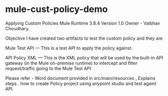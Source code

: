# mule-cust-policy-demo
Applying Custom Policies Mule Runtime 3.8.4
Version 1.0 
Owner - Vaibhav Choudhary.

Objective 
I have created two artifacts to test the custom policy and they are 

Mule Test API — This is a test API to apply the policy against.


API Policy XML — 
This is the XML policy that will be used by the built-in API gateway (in the Mule on-premise runtime) to intercept and filter request/traffic going to the Mule Test API


Please refer - Word document provided in src/main/resources , Explains steps . how to create Policy project using anypoint studio and test againt API.
